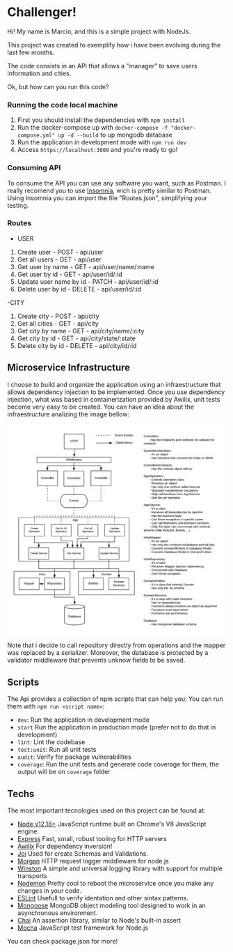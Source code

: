 # Challenger!

Hi! My name is Marcio, and this is a simple project with NodeJs.

This project was created to exemplify how i have been evolving during the last few months.

The code consists in an API that allows a "manager" to save users information and cities.

Ok, but how can you run this code? 
### Running the code local machine

1. First you should install the dependencies with `npm install`
2. Run the docker-compose up with `docker-compose -f "docker-compose.yml" up -d --build` to up mongodb database
3. Run the application in development mode with `npm run dev`
4. Access `https://localhost:3000` and you're ready to go!

### Consuming API

To consume the API you can use any software you want, such as Postman. I really recomend you to use [Insomnia](https://insomnia.rest/download), wich
is pretty similar to Postman. Using Insomnia you can import the file "Routes.json", simplifying your testing.

### Routes

- USER 

1. Create user - POST - api/user
2. Get all users - GET - api/user
3. Get user by name - GET - api/user/name/:name
4. Get user by id - GET - api/user/id/:id
5. Update user name by id - PATCH - api/user/id/:id
6. Delete user by id - DELETE - api/user/id/:id

-CITY

1. Create city - POST - api/city
2. Get all cities - GET - api/city
3. Get city by name - GET - api/city/name/:city
4. Get city by id - GET - api/city/state/:state
5. Delete city by id - DELETE - api/city/id/:id

## Microservice Infrastructure
I choose to build and organize the application using an infraestructure that allows dependency injection to be implemented. Once you use
dependency injection, what was based in containerization provided by Awilix, unit tests become very easy to be created. You can have an idea about the infraestructure analizing the image bellow:

![](./arch.png)

Note that i decide to call repository directly from operations and the mapper was replaced by a serializer. Moreover, the database is 
protected by a validator middleware that prevents unknow fields to be saved.

## Scripts

The Api provides a collection of npm scripts that can help you. You can run them with `npm run <script name>`:

- `dev`: Run the application in development mode
- `start` Run the application in production mode (prefer not to do that in development)
- `lint`: Lint the codebase
- `test:unit`: Run all unit tests
- `audit`: Verify for package vulnerabilities
- `coverage`: Run the unit tests and generate code coverage for them, the output will be on `coverage` folder
## Techs

The most important tecnologies used on this project can be found at: 

- [Node v12.18+](http://nodejs.org/) JavaScript runtime built on Chrome's V8 JavaScript engine.
- [Express](https://npmjs.com/package/express) Fast, small, robust tooling for HTTP servers
- [Awilix](https://www.npmjs.com/package/awilix) For dependency inversion!
- [Joi](https://www.npmjs.com/package/joi) Used for create Schemas and Validations.
- [Morgan](https://www.npmjs.com/package/morgan) HTTP request logger middleware for node.js
- [Winston](https://www.npmjs.com/package/winston) A simple and universal logging library with support for multiple transports
- [Nodemon](https://www.npmjs.com/package/nodemon) Pretty cool to reboot the microservice once you make any changes in your code.
- [ESLint](https://www.npmjs.com/package/eslint) Usefull to verify identation and other sintax patterns.
- [Mongoose](https://www.npmjs.com/package/mongoose) MongoDB object modeling tool designed to work in an asynchronous environment.
- [Chai](https://www.npmjs.com/package/chai) An assertion library, similar to Node's built-in assert
- [Mocha](https://www.npmjs.com/package/mocha) JavaScript test framework for Node.js 

You can check package.json for more!
